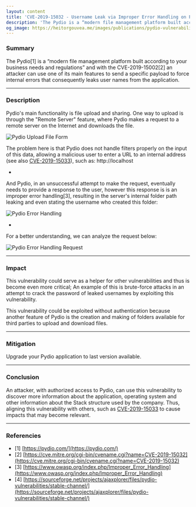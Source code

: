 ```yaml
---
layout: content
title: 'CVE-2019-15032 - Username Leak via Improper Error Handling on Pydio Community'
description: 'The Pydio is a “modern file management platform built according to your business needs and regulations” and through one of its main features, it is possible to send a specific payload to force internal errors that consequently leaks user names from the application.'
og_image: https://heitorgouvea.me/images/publications/pydio-vulnerabilities/pydio-error-handling-request.png
---
```


### Summary

The Pydio[1] is a “modern file management platform built according to your business needs and regulations” and with the CVE-2019-15002[2] an attacker can use one of its main features to send a specific payload to force internal errors that consequently leaks user names from the application.

---

### Description

Pydio's main functionality is file upload and sharing. One way to upload is through the "Remote Server" feature, where Pydio makes a request to a remote server on the Internet and downloads the file.

![Pydio Upload File Form](/images/publications/pydio-vulnerabilities/pydio-upload-file-form.png)

The problem here is that Pydio does not handle filters properly on the input of this data, allowing a malicious user to enter a URL to an internal address (see also [CVE-2019-15033](/2019/09/17/CVE-2019-15033)), such as: http://localhost

-

And Pydio, in an unsuccessful attempt to make the request, eventually needs to provide a response to the user, however this response is is an improper error handling[3], resulting in the server's internal folder path leaking and even stating the username who created this folder:

![Pydio Error Handling](/images/publications/pydio-vulnerabilities/pydio-error-handling.png)

-

For a better understanding, we can analyze the request below:

![Pydio Error Handling Request](/images/publications/pydio-vulnerabilities/pydio-error-handling-request.png)

---

### Impact

This vulnerability could serve as a helper for other vulnerabilities and thus is become even more critical; An example of this is brute-force attacks in an attempt to crack the password of leaked usernames by exploiting this vulnerability.

This vulnerability could be exploited without authentication because another feature of Pydio is the creation and making of folders available for third parties to upload and download files.

---

### Mitigation

Upgrade your Pydio application to last version available.

---

### Conclusion

An attacker, with authorized access to Pydio, can use this vulnerability to discover more information about the application, operating system and other information about the Stack structure used by the company. Thus, aligning this vulnerability with others, such as [CVE-2019-15033](CVE-2019-15033.md) to cause impacts that may become relevant.

---

### Referencies

- [1] [https://pydio.com/](https://pydio.com/)
- [2] [https://cve.mitre.org/cgi-bin/cvename.cgi?name=CVE-2019-15032](https://cve.mitre.org/cgi-bin/cvename.cgi?name=CVE-2019-15032)
- [3] [https://www.owasp.org/index.php/Improper_Error_Handling](https://www.owasp.org/index.php/Improper_Error_Handling)
- [4] [https://sourceforge.net/projects/ajaxplorer/files/pydio-vulnerabilities/stable-channel/](https://sourceforge.net/projects/ajaxplorer/files/pydio-vulnerabilities/stable-channel/)